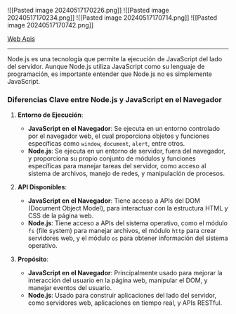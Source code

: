 ![[Pasted image 20240517170226.png]]
![[Pasted image 20240517170234.png]]
![[Pasted image 20240517170714.png]]
![[Pasted image 20240517170742.png]]

[Web Apis](https://developer.mozilla.org/es/docs/Learn/JavaScript/Client-side_web_APIs/Introduction)

---
  
Node.js es una tecnología que permite la ejecución de JavaScript del lado del servidor. Aunque Node.js utiliza JavaScript como su lenguaje de programación, es importante entender que Node.js no es simplemente JavaScript.

### Diferencias Clave entre Node.js y JavaScript en el Navegador

1. **Entorno de Ejecución**:
    
    - **JavaScript en el Navegador**: Se ejecuta en un entorno controlado por el navegador web, el cual proporciona objetos y funciones específicas como `window`, `document`, `alert`, entre otros.
    - **Node.js**: Se ejecuta en un entorno de servidor, fuera del navegador, y proporciona su propio conjunto de módulos y funciones específicas para manejar tareas del servidor, como acceso al sistema de archivos, manejo de redes, y manipulación de procesos.
2. **API Disponibles**:
    
    - **JavaScript en el Navegador**: Tiene acceso a APIs del DOM (Document Object Model), para interactuar con la estructura HTML y CSS de la página web.
    - **Node.js**: Tiene acceso a APIs del sistema operativo, como el módulo `fs` (file system) para manejar archivos, el módulo `http` para crear servidores web, y el módulo `os` para obtener información del sistema operativo.
3. **Propósito**:
    
    - **JavaScript en el Navegador**: Principalmente usado para mejorar la interacción del usuario en la página web, manipular el DOM, y manejar eventos del usuario.
    - **Node.js**: Usado para construir aplicaciones del lado del servidor, como servidores web, aplicaciones en tiempo real, y APIs RESTful.